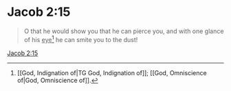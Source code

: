 # Jacob 2:15

> O that he would show you that he can pierce you, and with one glance of his <u>eye</u>[^a] he can smite you to the dust!

[Jacob 2:15](https://www.churchofjesuschrist.org/study/scriptures/bofm/jacob/2?lang=eng&id=p15#p15)


[^a]: [[God, Indignation of|TG God, Indignation of]]; [[God, Omniscience of|God, Omniscience of]].  
